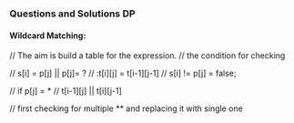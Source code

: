 ### Questions and Solutions DP


#### Wildcard Matching:

// The aim is build a table for the expression.
// the condition for checking

// s[i] = p[j] || p[j]= ? 
//  :t[i][j] = t[i-1][j-1]
//  s[i] != p[j] = false;
        
// if p[j] = *
//   t[i-1][j] || t[i][j-1]
        

       
// first checking for  multiple ** and replacing it with single one
